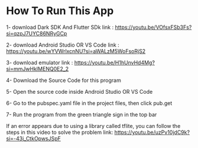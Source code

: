 # How To Run This App

1- download Dark SDK And Flutter SDk 
link : https://youtu.be/VOfsxFSb3Fs?si=qzpJ7UYC86NRyGCp

2- download Android Studio OR VS Code 
link : https://youtu.be/wYVWrlxcnNU?si=aWALzM5WoFsoRjS2

3- download emulator 
link : https://youtu.be/H1hUnvHd4Mg?si=mmJwHkIMENQ0E2_2

4- Download the Source Code for this program

5- Open the source code inside Android Studio OR VS Code

6- Go to the pubspec.yaml file in the project files, then click pub.get 

7- Run the program from the green triangle sign in the top bar

If an error appears due to using a library called tflite, you can follow the steps in this video to solve the problem
link: https://youtu.be/uzPv10jdC9k?si=-43j_CtkOpwsJSpF
